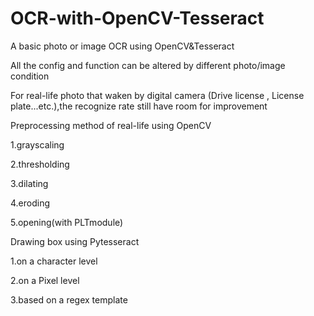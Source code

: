 # OCR-with-OpenCV-Tesseract

A basic photo or image OCR using OpenCV&Tesseract 

All the config and function can be altered by different photo/image condition

For real-life photo that waken by digital camera (Drive license , License plate...etc.),the recognize rate still have room for improvement





Preprocessing  method of real-life using OpenCV 

1.grayscaling

2.thresholding

3.dilating

4.eroding

5.opening(with PLTmodule)


Drawing box using Pytesseract

1.on a character level

2.on a Pixel level

3.based on a regex template




